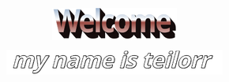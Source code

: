 <div align="center">
  <img src="https://github.com/teilorr/teilorr/blob/main/images/welcome.png?raw=true" style="max-width: 50%;" height=65 alt="Welcome to my Github Profile"/> 

  <br />
  <br />
  
  <img height="50" alt="My name is teilorr." src="https://github.com/teilorr/teilorr/blob/main/images/whoami.png?raw=true" />
  
  <br />
  <br />
</div>
